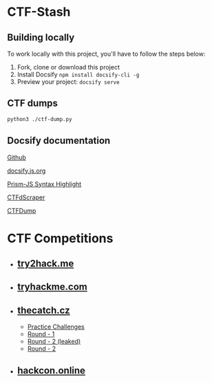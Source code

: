 # CTF-Stash

## Building locally

To work locally with this project, you'll have to follow the steps below:

1. Fork, clone or download this project
1. Install Docsify `npm install docsify-cli -g`
1. Preview your project: `docsify serve`

## CTF dumps

```bash
python3 ./ctf-dump.py
```

## Docsify documentation

[Github](https://github.com/docsifyjs/docsify/)

[docsify.js.org](https://docsify.js.org/#/?id=docsify)

[Prism-JS Syntax Highlight](https://github.com/PrismJS/prism/tree/gh-pages/components)

[CTFdScraper](https://github.com/ichinano/CTFdScraper)

[CTFDump](https://github.com/realgam3/CTFDump)

# CTF Competitions

- ## [try2hack.me](./try2hack.me/README.md)
- ## [tryhackme.com](./tryhackme.com/README.md)
- ## [thecatch.cz](https://www.thecatch.cz)
  - [Practice Challenges](./www.thecatch.cz/round-0/README.md)
  - [Round - 1](./www.thecatch.cz/round-1/README.md)
  - [Round - 2 (leaked)](./www.thecatch.cz/round-2-leaked/README.md)
  - [Round - 2](./www.thecatch.cz/round-2/README.md)
- ## [hackcon.online](./hackcon.online/README.md)
